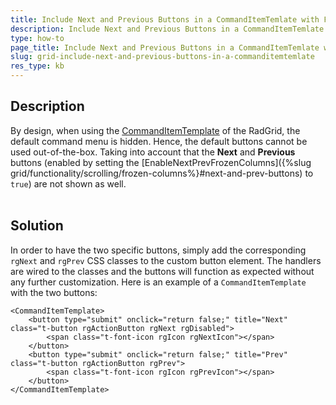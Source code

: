 ```yaml
---
title: Include Next and Previous Buttons in a CommandItemTemlate with Frozen Columns
description: Include Next and Previous Buttons in a CommandItemTemlate with Frozen Columns. Check it now!
type: how-to
page_title: Include Next and Previous Buttons in a CommandItemTemlate with Frozen Columns
slug: grid-include-next-and-previous-buttons-in-a-commanditemtemlate
res_type: kb
---
```



## Description
 By design, when using the [CommandItemTemplate](https://docs.telerik.com/devtools/aspnet-ajax/controls/grid/data-editing/commanditem/command-item-template#command-item-template) of the RadGrid, the default command menu is hidden. Hence, the default buttons cannot be used out-of-the-box. Taking into account that the **Next** and **Previous** buttons (enabled by setting the [EnableNextPrevFrozenColumns]({%slug grid/functionality/scrolling/frozen-columns%}#next-and-prev-buttons) to `true`) are not shown as well.   
   
## Solution

In order to have the two specific buttons, simply add the corresponding `rgNext` and `rgPrev` CSS classes to the custom button element. The handlers are wired to the classes and the buttons will function as expected without any further customization. Here is an example of a `CommandItemTemplate` with the two buttons:

````ASP.NET
<CommandItemTemplate>
    <button type="submit" onclick="return false;" title="Next" class="t-button rgActionButton rgNext rgDisabled">
        <span class="t-font-icon rgIcon rgNextIcon"></span>
    </button>
    <button type="submit" onclick="return false;" title="Prev" class="t-button rgActionButton rgPrev">
        <span class="t-font-icon rgIcon rgPrevIcon"></span>
    </button>
</CommandItemTemplate>
````




